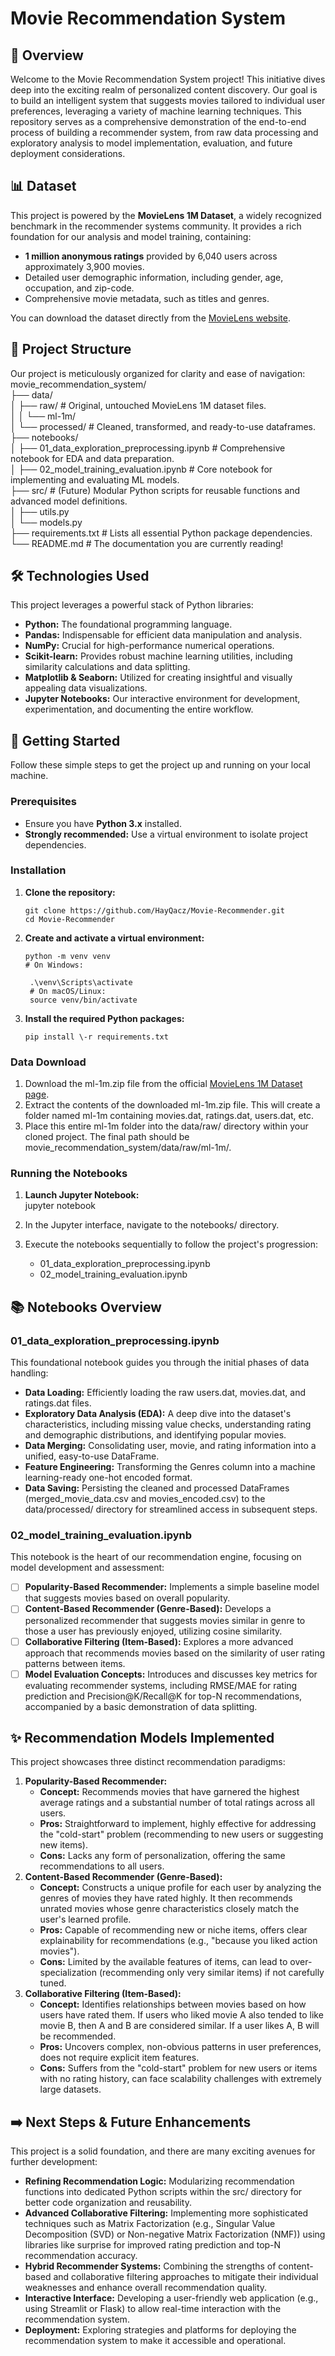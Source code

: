 ﻿# **Movie Recommendation System**

## **🌟 Overview**

Welcome to the Movie Recommendation System project\! This initiative dives deep into the exciting realm of personalized content discovery. Our goal is to build an intelligent system that suggests movies tailored to individual user preferences, leveraging a variety of machine learning techniques. This repository serves as a comprehensive demonstration of the end-to-end process of building a recommender system, from raw data processing and exploratory analysis to model implementation, evaluation, and future deployment considerations.

## **📊 Dataset**

This project is powered by the **MovieLens 1M Dataset**, a widely recognized benchmark in the recommender systems community. It provides a rich foundation for our analysis and model training, containing:

* **1 million anonymous ratings** provided by 6,040 users across approximately 3,900 movies.  
* Detailed user demographic information, including gender, age, occupation, and zip-code.  
* Comprehensive movie metadata, such as titles and genres.

You can download the dataset directly from the [MovieLens website](https://grouplens.org/datasets/movielens/1m/).

## **📁 Project Structure**

Our project is meticulously organized for clarity and ease of navigation:  
movie\_recommendation\_system/  
├── data/  
│   ├── raw/                \# Original, untouched MovieLens 1M dataset files.  
│   │   └── ml-1m/  
│   └── processed/          \# Cleaned, transformed, and ready-to-use dataframes.  
├── notebooks/  
│   ├── 01\_data\_exploration\_preprocessing.ipynb  \# Comprehensive notebook for EDA and data preparation.  
│   ├── 02\_model\_training\_evaluation.ipynb       \# Core notebook for implementing and evaluating ML models.  
├── src/                    \# (Future) Modular Python scripts for reusable functions and advanced model definitions.  
│   ├── utils.py  
│   └── models.py  
├── requirements.txt        \# Lists all essential Python package dependencies.  
└── README.md               \# The documentation you are currently reading\!

## **🛠️ Technologies Used**

This project leverages a powerful stack of Python libraries:

* **Python:** The foundational programming language.  
* **Pandas:** Indispensable for efficient data manipulation and analysis.  
* **NumPy:** Crucial for high-performance numerical operations.  
* **Scikit-learn:** Provides robust machine learning utilities, including similarity calculations and data splitting.  
* **Matplotlib & Seaborn:** Utilized for creating insightful and visually appealing data visualizations.  
* **Jupyter Notebooks:** Our interactive environment for development, experimentation, and documenting the entire workflow.

## **🚀 Getting Started**

Follow these simple steps to get the project up and running on your local machine.

### **Prerequisites**

* Ensure you have **Python 3.x** installed.  
* **Strongly recommended:** Use a virtual environment to isolate project dependencies.

### **Installation**

1. **Clone the repository:**  
   ```
   git clone https://github.com/HayQacz/Movie-Recommender.git
   cd Movie-Recommender
   
2. **Create and activate a virtual environment:**
    ```
    python -m venv venv
    # On Windows:
   ```
   ```
    .\venv\Scripts\activate
    # On macOS/Linux:
    source venv/bin/activate
    ```

3. **Install the required Python packages:**  
    ```
    pip install \-r requirements.txt

### **Data Download**

1. Download the ml-1m.zip file from the official [MovieLens 1M Dataset page](https://grouplens.org/datasets/movielens/1m/).  
2. Extract the contents of the downloaded ml-1m.zip file. This will create a folder named ml-1m containing movies.dat, ratings.dat, users.dat, etc.  
3. Place this entire ml-1m folder into the data/raw/ directory within your cloned project. The final path should be movie\_recommendation\_system/data/raw/ml-1m/.

### **Running the Notebooks**

1. **Launch Jupyter Notebook:**  
   jupyter notebook

2. In the Jupyter interface, navigate to the notebooks/ directory.  
3. Execute the notebooks sequentially to follow the project's progression:  
   * 01\_data\_exploration\_preprocessing.ipynb  
   * 02\_model\_training\_evaluation.ipynb

## **📚 Notebooks Overview**

### **01\_data\_exploration\_preprocessing.ipynb**

This foundational notebook guides you through the initial phases of data handling:

* **Data Loading:** Efficiently loading the raw users.dat, movies.dat, and ratings.dat files.  
* **Exploratory Data Analysis (EDA):** A deep dive into the dataset's characteristics, including missing value checks, understanding rating and demographic distributions, and identifying popular movies.  
* **Data Merging:** Consolidating user, movie, and rating information into a unified, easy-to-use DataFrame.  
* **Feature Engineering:** Transforming the Genres column into a machine learning-ready one-hot encoded format.  
* **Data Saving:** Persisting the cleaned and processed DataFrames (merged\_movie\_data.csv and movies\_encoded.csv) to the data/processed/ directory for streamlined access in subsequent steps.

### **02\_model\_training\_evaluation.ipynb**

This notebook is the heart of our recommendation engine, focusing on model development and assessment:

* [ ] **Popularity-Based Recommender:** Implements a simple baseline model that suggests movies based on overall popularity.  
* [ ] **Content-Based Recommender (Genre-Based):** Develops a personalized recommender that suggests movies similar in genre to those a user has previously enjoyed, utilizing cosine similarity.  
* [ ] **Collaborative Filtering (Item-Based):** Explores a more advanced approach that recommends movies based on the similarity of user rating patterns between items.  
* [ ] **Model Evaluation Concepts:** Introduces and discusses key metrics for evaluating recommender systems, including RMSE/MAE for rating prediction and Precision@K/Recall@K for top-N recommendations, accompanied by a basic demonstration of data splitting.

## **✨ Recommendation Models Implemented**

This project showcases three distinct recommendation paradigms:

1. **Popularity-Based Recommender:**  
   * **Concept:** Recommends movies that have garnered the highest average ratings and a substantial number of total ratings across all users.  
   * **Pros:** Straightforward to implement, highly effective for addressing the "cold-start" problem (recommending to new users or suggesting new items).  
   * **Cons:** Lacks any form of personalization, offering the same recommendations to all users.  
2. **Content-Based Recommender (Genre-Based):**  
   * **Concept:** Constructs a unique profile for each user by analyzing the genres of movies they have rated highly. It then recommends unrated movies whose genre characteristics closely match the user's learned profile.  
   * **Pros:** Capable of recommending new or niche items, offers clear explainability for recommendations (e.g., "because you liked action movies").  
   * **Cons:** Limited by the available features of items, can lead to over-specialization (recommending only very similar items) if not carefully tuned.  
3. **Collaborative Filtering (Item-Based):**  
   * **Concept:** Identifies relationships between movies based on how users have rated them. If users who liked movie A also tended to like movie B, then A and B are considered similar. If a user likes A, B will be recommended.  
   * **Pros:** Uncovers complex, non-obvious patterns in user preferences, does not require explicit item features.  
   * **Cons:** Suffers from the "cold-start" problem for new users or items with no rating history, can face scalability challenges with extremely large datasets.

## **➡️ Next Steps & Future Enhancements**

This project is a solid foundation, and there are many exciting avenues for further development:

* **Refining Recommendation Logic:** Modularizing recommendation functions into dedicated Python scripts within the src/ directory for better code organization and reusability.  
* **Advanced Collaborative Filtering:** Implementing more sophisticated techniques such as Matrix Factorization (e.g., Singular Value Decomposition (SVD) or Non-negative Matrix Factorization (NMF)) using libraries like surprise for improved rating prediction and top-N recommendation accuracy.  
* **Hybrid Recommender Systems:** Combining the strengths of content-based and collaborative filtering approaches to mitigate their individual weaknesses and enhance overall recommendation quality.  
* **Interactive Interface:** Developing a user-friendly web application (e.g., using Streamlit or Flask) to allow real-time interaction with the recommendation system.  
* **Deployment:** Exploring strategies and platforms for deploying the recommendation system to make it accessible and operational.

